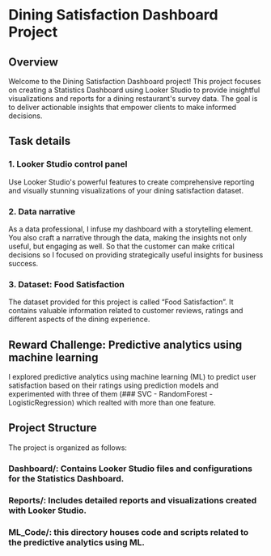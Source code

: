 # Dining Satisfaction Dashboard Project
## Overview
Welcome to the Dining Satisfaction Dashboard project! This project focuses on creating a Statistics Dashboard using Looker Studio to provide insightful visualizations and reports for a dining restaurant's survey data. The goal is to deliver actionable insights that empower clients to make informed decisions.

## Task details
### 1. Looker Studio control panel
Use Looker Studio's powerful features to create comprehensive reporting and visually stunning visualizations of your dining satisfaction dataset.
### 2. Data narrative
As a data professional, I infuse my dashboard with a storytelling element. You also craft a narrative through the data, making the insights not only useful, but engaging as well. So that the customer can make critical decisions so I focused on providing strategically useful insights for business success.

### 3. Dataset: Food Satisfaction
The dataset provided for this project is called “Food Satisfaction”. It contains valuable information related to customer reviews, ratings and different aspects of the dining experience.

## Reward Challenge: Predictive analytics using machine learning
I explored predictive analytics using machine learning (ML) to predict user satisfaction based on their ratings using prediction models and experimented with three of them (### SVC - RandomForest - LogisticRegression) which realted with more than one feature.

## Project Structure
The project is organized as follows:

### Dashboard/: Contains Looker Studio files and configurations for the Statistics Dashboard.
### Reports/: Includes detailed reports and visualizations created with Looker Studio.
### ML_Code/: this directory houses code and scripts related to the predictive analytics using ML.
